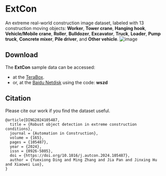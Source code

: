 # ExtCon
An extreme real-world construction image dataset, labeled with 13 construction moving objects: **Worker**, **Tower crane**, **Hanging hook**, **Vehicle/Mobile crane**, **Roller**, **Bulldozer**, **Excavator**, **Truck**, **Loader**, **Pump truck**, **Concrete mixer**, **Pile driver**, and **Other vehicle**.
![image](https://github.com/dyxm/ExtCon/assets/17799440/a67ad06d-07f4-45ca-a7c1-77282d6eff8d)


## Download
The **ExtCon** sample data can be accessed:
- at the [TeraBox](https://terabox.com/s/1I7THz2RfGos_XxSLgqI7RQ).
- or, at the [Baidu Netdisk](https://pan.baidu.com/s/14slF01E78bWIAyoUpUPQvQ) using the code: **wszd**

## Citation
Please cite our work if you find the dataset useful.
```
@article{DING2024105487,
  title = {Robust object detection in extreme construction conditions},
  journal = {Automation in Construction},
  volume = {165},
  pages = {105487},
  year = {2024},
  issn = {0926-5805},
  doi = {https://doi.org/10.1016/j.autcon.2024.105487},
  author = {Yuexiong Ding and Ming Zhang and Jia Pan and Jinxing Hu and Xiaowei Luo},
}
```
